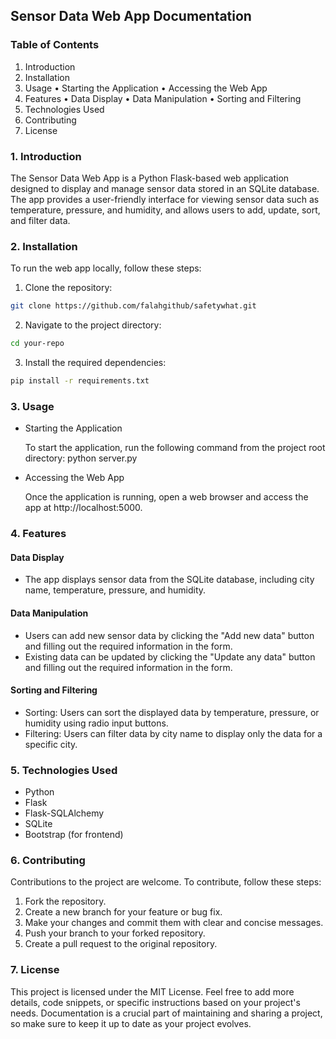 ## Sensor Data Web App Documentation



### Table of Contents
1.	Introduction
2.	Installation
3.	Usage
•	Starting the Application
•	Accessing the Web App
4.	Features
•	Data Display
•	Data Manipulation
•	Sorting and Filtering
5.	Technologies Used
6.	Contributing
7.	License
 
### 1. Introduction
The Sensor Data Web App is a Python Flask-based web application designed to display and manage sensor data stored in an SQLite database. The app provides a user-friendly interface for viewing sensor data such as temperature, pressure, and humidity, and allows users to add, update, sort, and filter data.


### 2. Installation
To run the web app locally, follow these steps:
1.	Clone the repository:
   ```sh
   git clone https://github.com/falahgithub/safetywhat.git 
   ```

2.	Navigate to the project directory:
```sh
cd your-repo
``` 
3.	Install the required dependencies:
```sh
pip install -r requirements.txt 
```

### 3. Usage
* Starting the Application
  
  To start the application, run the following command from the project root directory: python server.py
  
* Accessing the Web App

  Once the application is running, open a web browser and access the app at http://localhost:5000.


### 4. Features

#### Data Display
*	The app displays sensor data from the SQLite database, including city name, temperature, pressure, and humidity.

#### Data Manipulation
*	Users can add new sensor data by clicking the "Add new data" button and filling out the required information in the form.
*	Existing data can be updated by clicking the "Update any data" button and filling out the required information in the form.

#### Sorting and Filtering
*	Sorting: Users can sort the displayed data by temperature, pressure, or humidity using radio input buttons.
*	Filtering: Users can filter data by city name to display only the data for a specific city.



### 5. Technologies Used
*	Python
*	Flask
*	Flask-SQLAlchemy
*	SQLite
*	Bootstrap (for frontend)


### 6. Contributing
Contributions to the project are welcome. To contribute, follow these steps:

1.	Fork the repository.
2.	Create a new branch for your feature or bug fix.
3.	Make your changes and commit them with clear and concise messages.
4.	Push your branch to your forked repository.
5.	Create a pull request to the original repository.



### 7. License
This project is licensed under the MIT License.
Feel free to add more details, code snippets, or specific instructions based on your project's needs. Documentation is a crucial part of maintaining and sharing a project, so make sure to keep it up to date as your project evolves.

